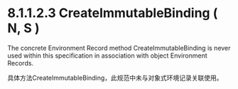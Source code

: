 # 8.1.1.2.3 CreateImmutableBinding ( N, S )

The concrete Environment Record method CreateImmutableBinding is never used within this specification in association with object Environment Records.

具体方法CreateImmutableBinding，此规范中未与对象式环境记录关联使用。